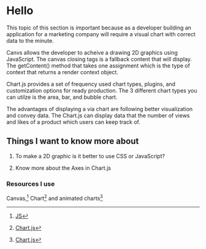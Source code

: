 # Hello

This topic of this section is important because as a developer building an application for a marketing company will require a visual chart with correct data to the minute.

Canvs allows the developer to acheive a drawing 2D graphics using JavaScript. The canvas closing tags is a fallback content that will display. The getContent() method that takes one assignment which is the type of context that returns a render context object.

Chart.js provides a set of frequency used chart types, plugins, and customization options for ready production. The 3 different chart types you can utilze is the area, bar, and bubble chart.

The advantages of displaying a via chart are following better visualization and convey data. The Chart.js can display data that the number of views and likes of a product which users can keep track of.

## Things I want to know more about

1. To make a 2D graphic is it better to use CSS or JavaScript?

2. Know more about the Axes in Chart.js

### Resources I use

Canvas,[^1] Chart[^note] and animated charts[^stock]

[^1]: [JS](hhttps://www.javascripttutorial.net/web-apis/javascript-canvas/)
[^note]: [Chart.js](https://www.chartjs.org/docs/latest/)
[^stock]: [Chart.js](https://www.webdesignerdepot.com/2013/11/easily-create-stunning-animated-charts-with-chart-js/)
